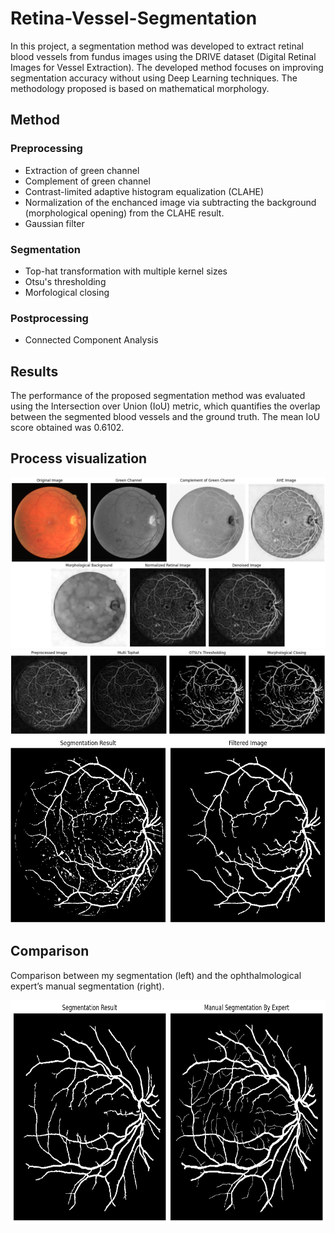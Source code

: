 # Retina-Vessel-Segmentation
In this project, a segmentation method was developed to extract retinal blood vessels from fundus images using the DRIVE dataset (Digital Retinal Images for Vessel Extraction). The developed method focuses on improving segmentation accuracy without using Deep Learning techniques. The methodology proposed is based on mathematical morphology.

## Method
### Preprocessing
- Extraction of green channel
- Complement of green channel
- Contrast-limited adaptive histogram equalization (CLAHE)
- Normalization of the enchanced image via subtracting the background (morphological opening) from the CLAHE result.
- Gaussian filter

### Segmentation
- Top-hat transformation with multiple kernel sizes
- Otsu's thresholding
- Morfological closing

### Postprocessing
- Connected Component Analysis

## Results
The performance of the proposed segmentation method was evaluated using the Intersection over Union
(IoU) metric, which quantifies the overlap between the segmented blood vessels and the ground truth.
The mean IoU score obtained was 0.6102.

## Process visualization
![Preprocessing](/images/Preprocessing.png)
![Segmentation](/images/segmentation.jpg)
<img src="/images/postprocessing.jpg" alt="Postprocessing" width="552" height="299">

## Comparison 
Comparison between my segmentation (left) and the ophthalmological expert’s manual segmentation (right).

<img src="/images/comparison.png" alt="Comparison" width="662" height="359">
